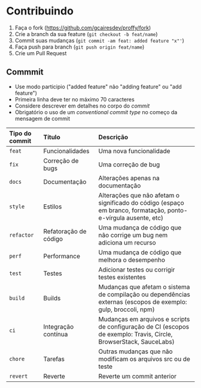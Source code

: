 # Contribuindo

1. Faça o fork (<https://github.com/gcairesdev/proffy/fork>)
2. Crie a branch da sua feature (`git checkout -b feat/name`)
3. Commit suas mudanças (`git commit -am feat: added feature "x"'`)
4. Faça push para branch (`git push origin feat/name`)
5. Crie um Pull Request

## Commmit

* Use modo participio ("added feature" não "adding feature" ou "add feature")
* Primeira linha deve ter no máximo 70 caracteres
* Considere descrever em detalhes no corpo do _commit_
* Obrigatório o uso de um _conventional commit type_ no começo da mensagem de commit

| Tipo do commit | Título                | Descrição                                                                                                          |
|:---------------|:----------------------|:-------------------------------------------------------------------------------------------------------------------|
| `feat`         | Funcionalidades       | Uma nova funcionalidade                                                                                            |
| `fix`          | Correção de bugs      | Uma correção de bug                                                                                                |
| `docs`         | Documentação          | Alterações apenas na documentação                                                                                  |
| `style`        | Estilos               | Alterações que não afetam o significado do código (espaço em branco, formatação, ponto-e-vírgula ausente, etc)     |
| `refactor`     | Refatoração de código | Uma mudança de código que não corrige um bug nem adiciona um recurso                                               |
| `perf`         | Performance           | Uma mudança de código que melhora o desempenho                                                                     |
| `test`         | Testes                | Adicionar testes ou corrigir testes existentes                                                                     |
| `build`        | Builds                | Mudanças que afetam o sistema de compilação ou dependências externas (escopos de exemplo: gulp, broccoli, npm)     |
| `ci`           | Integração contínua   | Mudanças em arquivos e scripts de configuração de CI (escopos de exemplo: Travis, Circle, BrowserStack, SauceLabs) |
| `chore`        | Tarefas               | Outras mudanças que não modificam os arquivos src ou de teste                                                      |
| `revert`       | Reverte               | Reverte um commit anterior                                                                                         |
